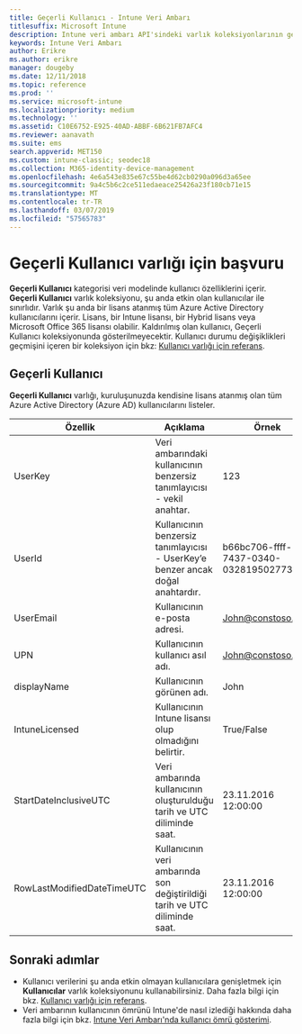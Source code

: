 ```yaml
---
title: Geçerli Kullanıcı - Intune Veri Ambarı
titlesuffix: Microsoft Intune
description: Intune veri ambarı API'sindeki varlık koleksiyonlarının geçerli kullanıcı kategorisi için başvuru konusu.
keywords: Intune Veri Ambarı
author: Erikre
ms.author: erikre
manager: dougeby
ms.date: 12/11/2018
ms.topic: reference
ms.prod: ''
ms.service: microsoft-intune
ms.localizationpriority: medium
ms.technology: ''
ms.assetid: C10E6752-E925-40AD-ABBF-6B621FB7AFC4
ms.reviewer: aanavath
ms.suite: ems
search.appverid: MET150
ms.custom: intune-classic; seodec18
ms.collection: M365-identity-device-management
ms.openlocfilehash: 4e6a543e835e67c55be4d62cb0290a096d3a65ee
ms.sourcegitcommit: 9a4c5b6c2ce511edaeace25426a23f180cb71e15
ms.translationtype: MT
ms.contentlocale: tr-TR
ms.lasthandoff: 03/07/2019
ms.locfileid: "57565783"
---
```

# <a name="reference-for-current-user-entity"></a>Geçerli Kullanıcı varlığı için başvuru

**Geçerli Kullanıcı** kategorisi veri modelinde kullanıcı özelliklerini içerir. **Geçerli Kullanıcı** varlık koleksiyonu, şu anda etkin olan kullanıcılar ile sınırlıdır. Varlık şu anda bir lisans atanmış tüm Azure Active Directory kullanıcılarını içerir. Lisans, bir Intune lisansı, bir Hybrid lisans veya Microsoft Office 365 lisansı olabilir. Kaldırılmış olan kullanıcı, Geçerli Kullanıcı koleksiyonunda gösterilmeyecektir. Kullanıcı durumu değişiklikleri geçmişini içeren bir koleksiyon için bkz: [Kullanıcı varlığı için referans](reports-ref-user.md).


## <a name="current-user"></a>Geçerli Kullanıcı

**Geçerli Kullanıcı** varlığı, kuruluşunuzda kendisine lisans atanmış olan tüm Azure Active Directory (Azure AD) kullanıcılarını listeler.

| Özellik  | Açıklama | Örnek |
|---------|------------|--------|
| UserKey |Veri ambarındaki kullanıcının benzersiz tanımlayıcısı - vekil anahtar. |123 |
| UserId |Kullanıcının benzersiz tanımlayıcısı - UserKey’e benzer ancak doğal anahtardır. |b66bc706-ffff-7437-0340-032819502773 |
| UserEmail |Kullanıcının e-posta adresi. |John@constoso.com |
| UPN | Kullanıcının kullanıcı asıl adı. | John@constoso.com |
| displayName |Kullanıcının görünen adı. |John |
| IntuneLicensed |Kullanıcının Intune lisansı olup olmadığını belirtir. |True/False |
| StartDateInclusiveUTC |Veri ambarında kullanıcının oluşturulduğu tarih ve UTC diliminde saat. |23.11.2016 12:00:00 |
| RowLastModifiedDateTimeUTC |Kullanıcının veri ambarında son değiştirildiği tarih ve UTC diliminde saat. |23.11.2016 12:00:00 |

## <a name="next-steps"></a>Sonraki adımlar
 - Kullanıcı verilerini şu anda etkin olmayan kullanıcılara genişletmek için **Kullanıcılar** varlık koleksiyonunu kullanabilirsiniz. Daha fazla bilgi için bkz. [Kullanıcı varlığı için referans](reports-ref-user.md).
 - Veri ambarının kullanıcının ömrünü Intune'de nasıl izlediği hakkında daha fazla bilgi için bkz. [Intune Veri Ambarı'nda kullanıcı ömrü gösterimi](reports-ref-user-timeline.md).
